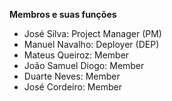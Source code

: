 **Membros e suas funções**

- José Silva: Project Manager (PM)
- Manuel Navalho: Deployer (DEP)
- Mateus Queiroz: Member
- João Samuel Diogo: Member
- Duarte Neves: Member
- José Cordeiro: Member